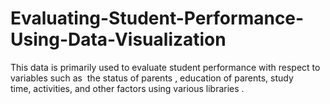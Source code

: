# Evaluating-Student-Performance-Using-Data-Visualization
This data is primarily used to evaluate student performance with respect to variables such as  the status of parents , education of parents, study time, activities, and other factors using various libraries .
